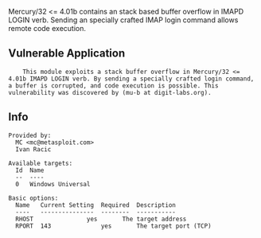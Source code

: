 Mercury/32 <= 4.01b contains an stack based buffer overflow in IMAPD LOGIN verb. Sending an specially crafted IMAP login command allows remote code execution.

## Vulnerable Application

        This module exploits a stack buffer overflow in Mercury/32 <= 4.01b IMAPD LOGIN verb. By sending a specially crafted login command, a buffer is corrupted, and code execution is possible. This     	       vulnerability was discovered by (mu-b at digit-labs.org).
       
## Info
```
Provided by:
  MC <mc@metasploit.com>
  Ivan Racic

Available targets:
  Id  Name
  --  ----
  0   Windows Universal

Basic options:
  Name   Current Setting  Required  Description
  ----   ---------------  --------  -----------
  RHOST         	  yes       The target address
  RPORT  143              yes       The target port (TCP)

```

